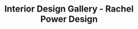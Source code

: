 ---
heading: "Gallery"
title: "Interior Design Gallery - Rachel Power Design"
description: "Browse our gallery of beautiful interior design projects. See completed homes, renovation transformations and design inspiration from our portfolio across South East England."
draft: false
---